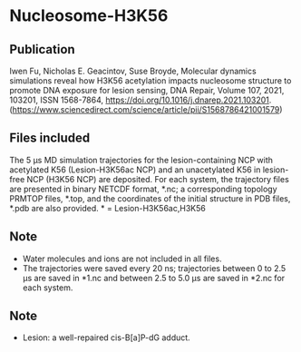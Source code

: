 # Nucleosome-H3K56 
## Publication 
Iwen Fu, Nicholas E. Geacintov, Suse Broyde,
Molecular dynamics simulations reveal how H3K56 acetylation impacts nucleosome structure to promote DNA exposure for lesion sensing,
DNA Repair,
Volume 107,
2021,
103201,
ISSN 1568-7864,
https://doi.org/10.1016/j.dnarep.2021.103201.
(https://www.sciencedirect.com/science/article/pii/S1568786421001579)

## Files included
The 5 µs MD simulation trajectories for the lesion-containing NCP with acetylated K56 (Lesion-H3K56ac NCP) and an unacetylated K56 in lesion-free NCP (H3K56 NCP) are deposited.
For each system, the trajectory files are presented in binary NETCDF format, *.nc; 
a corresponding topology PRMTOP files, *.top, and the coordinates of the initial structure in PDB files, *.pdb
are also provided. * = Lesion-H3K56ac,H3K56

## Note 
* Water molecules and ions are not included in all files. 
* The trajectories were saved every 20 ns; trajectories between 0 to 2.5 µs are saved in *1.nc and 
between 2.5 to 5.0 µs are saved in *2.nc for each system. 


## Note
* Lesion: a well-repaired cis-B[a]P-dG adduct.
